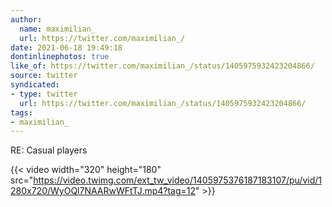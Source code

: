 ```yaml
---
author:
  name: maximilian_
  url: https://twitter.com/maximilian_/
date: 2021-06-18 19:49:18
dontinlinephotos: true
like_of: https://twitter.com/maximilian_/status/1405975932423204866/
source: twitter
syndicated:
- type: twitter
  url: https://twitter.com/maximilian_/status/1405975932423204866/
tags:
- maximilian_
---
```


RE: Casual players 

{{< video width="320" height="180" src="https://video.twimg.com/ext_tw_video/1405975376187183107/pu/vid/1280x720/WyOQl7NAARwWFtTJ.mp4?tag=12" >}}
